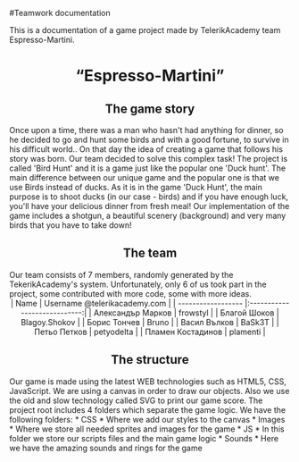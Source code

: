 #Teamwork documentation

This is a documentation of a game project made by TelerikAcademy team Espresso-Martini.

<h1 align="center">“Espresso-Martini”</h1>

<h2 align="center">The game story</h2>
Once upon a time, there was a man who hasn't had anything for dinner, so he decided to go and hunt some birds and with a good fortune, to survive in his difficult world.. On that day the idea of creating a game that follows his story was born. Our team decided to solve this complex task! 
The project is called 'Bird Hunt' and it is a game just like the popular one 'Duck hunt'.
The main difference between our unique game and the popular one is that we use Birds instead of ducks.
As it is in the game 'Duck Hunt', the main purpose is to shoot ducks (in our case - birds) and if you have enough luck, you'll have your delicious dinner from fresh meal!
Our implementation of the game includes a shotgun, a beautiful scenery (background) and very many birds that you have to take down!

<h2 align="center">The team</h2>
Our team consists of 7 members, randomly generated by the TekerikAcademy's system.
Unfortunately, only 6 of us took part in the project, some contributed with more code, some with more ideas.
   <center>
| Name               | Username @telerikacademy.com |
| ------------------ |:----------------------------:|
| Александър Марков  | frowstyl                     |
| Благой Шоков       | Blagoy.Shokov                |
| Борис Тончев       | Bruno                        |
| Васил Вълков       | BaSk3T                       |
| Петьо Петков       | petyodelta                   |
| Пламен Костадинов  | plamenti                     |
	</center>
<h2 align="center">The structure</h2>
Our game is made using the latest WEB technologies such as HTML5, CSS, JavaScript.
We are using a canvas in order to draw our objects. Also we use the old and slow technology called SVG to print our game score.
The project root includes 4 folders which separate the game logic.
We have the following folders:
* CSS
  *   Where we add our styles to the canvas
* Images
  *   Where we store all needed sprites and images for the game
* JS
  *   In this folder we store our scripts files and the main game logic
* Sounds
  *   Here we have the amazing sounds and rings for the game

